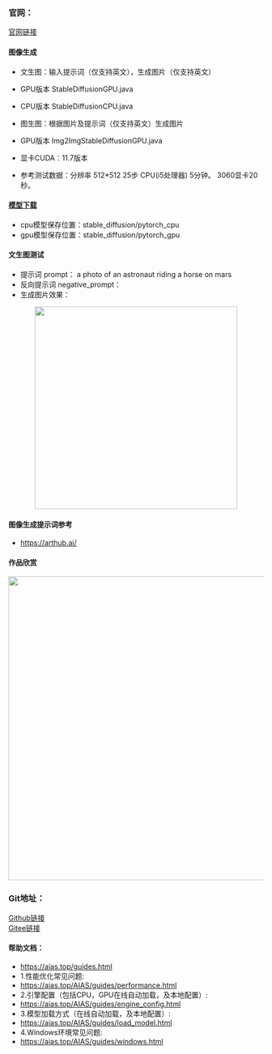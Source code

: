 ### 官网：
[官网链接](https://www.aias.top/)

#### 图像生成
- 文生图：输入提示词（仅支持英文），生成图片（仅支持英文）
- GPU版本 StableDiffusionGPU.java
- CPU版本 StableDiffusionCPU.java

- 图生图：根据图片及提示词（仅支持英文）生成图片
- GPU版本 Img2ImgStableDiffusionGPU.java
- 显卡CUDA：11.7版本

- 参考测试数据：分辨率 512*512 25步 CPU(i5处理器) 5分钟。 3060显卡20秒。



#### [模型下载](https://drive.google.com/file/d/1FdDCcGsytSHdKMYLMuNIGwdnzF_kF2tJ/view?usp=sharing)
- cpu模型保存位置：stable_diffusion/pytorch_cpu
- gpu模型保存位置：stable_diffusion/pytorch_gpu


#### 文生图测试
- 提示词 prompt： a photo of an astronaut riding a horse on mars
- 反向提示词 negative_prompt：
- 生成图片效果：
<div align="center">
<img src="https://aias-home.oss-cn-beijing.aliyuncs.com/AIAS/9_aigc/stable_diffusion/astronaut.png"  width = "400"/>
</div> 



#### 图像生成提示词参考
- https://arthub.ai/


#### 作品欣赏
<div align="center">
<img src="https://aias-home.oss-cn-beijing.aliyuncs.com/AIAS/9_aigc/stable_diffusion/sample.png"  width = "600"/>
</div> 





### Git地址：   
[Github链接](https://github.com/mymagicpower/AIAS)    
[Gitee链接](https://gitee.com/mymagicpower/AIAS)   


#### 帮助文档：
- https://aias.top/guides.html
- 1.性能优化常见问题:
- https://aias.top/AIAS/guides/performance.html
- 2.引擎配置（包括CPU，GPU在线自动加载，及本地配置）:
- https://aias.top/AIAS/guides/engine_config.html
- 3.模型加载方式（在线自动加载，及本地配置）:
- https://aias.top/AIAS/guides/load_model.html
- 4.Windows环境常见问题:
- https://aias.top/AIAS/guides/windows.html